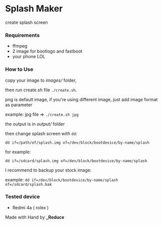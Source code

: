 # Splash Maker
create splash screen

### Requirements
- ffmpeg
- 2 image for bootlogo and fastboot
- your phone LOL

### How to Use
copy your image to _images/_ folder,

then run create.sh file `./create.sh`.

png is default image, if you're using different image, just add image format as parameter

example: jpg file => `./create.sh jpg`

the output is in _output/_ folder

then change splash screen with `dd`:

`dd if=/path/of/splash.img of=/dev/block/bootdevice/by-name/splash`

for example:

`dd if=/sdcard/splash.img of=/dev/block/bootdevice/by-name/splash`

I recommend to backup your stock image:

example: `dd if=/dev/block/bootdevice/by-name/splash of=/sdcard/splash.bak`

### Tested device
- Redmi 4a ( rolex )

Made with Hand by **_Reduce**